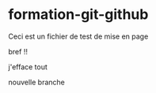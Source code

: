 ﻿# formation-git-github
Ceci est un fichier de test de mise en page 

bref !!

j'efface tout


nouvelle branche



